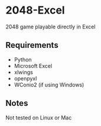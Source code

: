 # 2048-Excel
2048 game playable directly in Excel

## Requirements
- Python
- Microsoft Excel
- xlwings
- openpyxl
- WConio2 (if using Windows)

## Notes
Not tested on Linux or Mac
